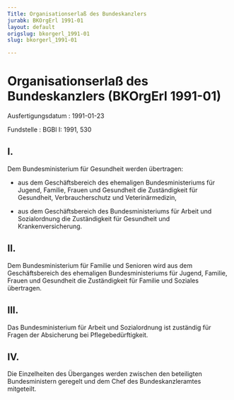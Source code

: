```yaml
---
Title: Organisationserlaß des Bundeskanzlers
jurabk: BKOrgErl 1991-01
layout: default
origslug: bkorgerl_1991-01
slug: bkorgerl_1991-01

---
```


# Organisationserlaß des Bundeskanzlers (BKOrgErl 1991-01)

Ausfertigungsdatum
:   1991-01-23

Fundstelle
:   BGBl I: 1991, 530



## I.

Dem Bundesministerium für Gesundheit werden übertragen:

-   aus dem Geschäftsbereich des ehemaligen Bundesministeriums für Jugend,
    Familie, Frauen und Gesundheit die Zuständigkeit für Gesundheit,
    Verbraucherschutz und Veterinärmedizin,


-   aus dem Geschäftsbereich des Bundesministeriums für Arbeit und
    Sozialordnung die Zuständigkeit für Gesundheit und
    Krankenversicherung.





## II.

Dem Bundesministerium für Familie und Senioren wird aus dem
Geschäftsbereich des ehemaligen Bundesministeriums für Jugend,
Familie, Frauen und Gesundheit die Zuständigkeit für Familie und
Soziales übertragen.


## III.

Das Bundesministerium für Arbeit und Sozialordnung ist zuständig für
Fragen der Absicherung bei Pflegebedürftigkeit.


## IV.

Die Einzelheiten des Überganges werden zwischen den beteiligten
Bundesministern geregelt und dem Chef des Bundeskanzleramtes
mitgeteilt.

